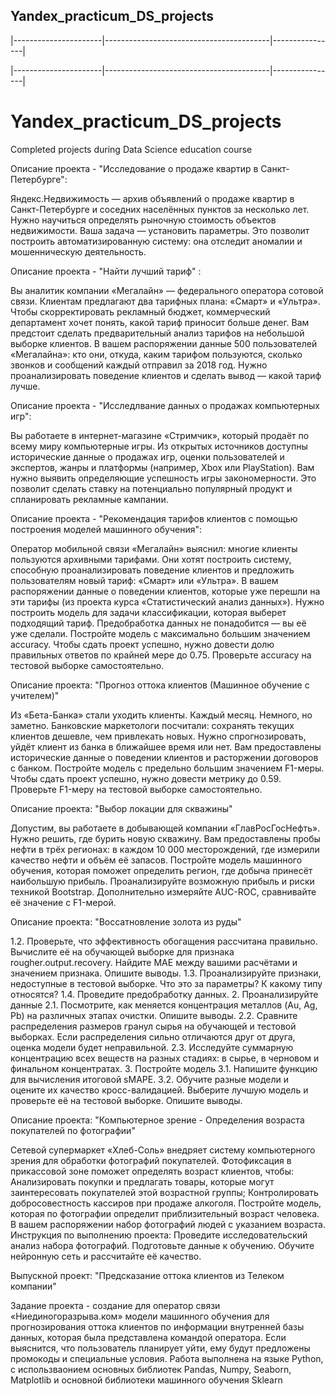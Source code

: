 
## Yandex_practicum_DS_projects


|----------------------|-----------------------------------------|----------------|

|----------------------|-----------------------------------------|----------------|

# Yandex_practicum_DS_projects
Completed projects during Data Science education course  

Описание проекта - "Исследование о продаже квартир в Санкт-Петербурге":

Яндекс.Недвижимость — архив объявлений о продаже квартир в Санкт-Петербурге и соседних населённых пунктов за несколько лет. Нужно научиться определять рыночную стоимость объектов недвижимости. Ваша задача — установить параметры. Это позволит построить автоматизированную систему: она отследит аномалии и мошенническую деятельность.

Описание проекта - "Найти лучший тариф" :

Вы аналитик компании «Мегалайн» — федерального оператора сотовой связи. Клиентам предлагают два тарифных плана: «Смарт» и «Ультра». Чтобы скорректировать рекламный бюджет, коммерческий департамент хочет понять, какой тариф приносит больше денег.
Вам предстоит сделать предварительный анализ тарифов на небольшой выборке клиентов. В вашем распоряжении данные 500 пользователей «Мегалайна»: кто они, откуда, каким тарифом пользуются, сколько звонков и сообщений каждый отправил за 2018 год. Нужно проанализировать поведение клиентов и сделать вывод — какой тариф лучше.

Описание проекта - "Исследлвание данных о продажах компьютерных игр":

Вы работаете в интернет-магазине «Стримчик», который продаёт по всему миру компьютерные игры. Из открытых источников доступны исторические данные о продажах игр, оценки пользователей и экспертов, жанры и платформы (например, Xbox или PlayStation). Вам нужно выявить определяющие успешность игры закономерности. Это позволит сделать ставку на потенциально популярный продукт и спланировать рекламные кампании.

Описание проекта - "Рекомендация тарифов клиентов с помощью построения моделей машинного обучения":

Оператор мобильной связи «Мегалайн» выяснил: многие клиенты пользуются архивными тарифами. Они хотят построить систему, способную проанализировать поведение клиентов и предложить пользователям новый тариф: «Смарт» или «Ультра».
В вашем распоряжении данные о поведении клиентов, которые уже перешли на эти тарифы (из проекта курса «Статистический анализ данных»). Нужно построить модель для задачи классификации, которая выберет подходящий тариф. Предобработка данных не понадобится — вы её уже сделали.
Постройте модель с максимально большим значением accuracy. Чтобы сдать проект успешно, нужно довести долю правильных ответов по крайней мере до 0.75. Проверьте accuracy на тестовой выборке самостоятельно.

Описание проекта: "Прогноз оттока клиентов (Машинное обучение с учителем)"

Из «Бета-Банка» стали уходить клиенты. Каждый месяц. Немного, но заметно. Банковские маркетологи посчитали: сохранять текущих клиентов дешевле, чем привлекать новых.
Нужно спрогнозировать, уйдёт клиент из банка в ближайшее время или нет. Вам предоставлены исторические данные о поведении клиентов и расторжении договоров с банком.
Постройте модель с предельно большим значением F1-меры. Чтобы сдать проект успешно, нужно довести метрику до 0.59. Проверьте F1-меру на тестовой выборке самостоятельно.

Описание проекта: "Выбор локации для скважины"

Допустим, вы работаете в добывающей компании «ГлавРосГосНефть». Нужно решить, где бурить новую скважину.
Вам предоставлены пробы нефти в трёх регионах: в каждом 10 000 месторождений, где измерили качество нефти и объём её запасов. Постройте модель машинного обучения, которая поможет определить регион, где добыча принесёт наибольшую прибыль. Проанализируйте возможную прибыль и риски техникой Bootstrap.
Дополнительно измеряйте AUC-ROC, сравнивайте её значение с F1-мерой.

Описание проекта: "Воссатновление золота из руды" 

1.2. Проверьте, что эффективность обогащения рассчитана правильно. Вычислите её на обучающей выборке для признака rougher.output.recovery. Найдите MAE между вашими расчётами и значением признака. Опишите выводы.
1.3. Проанализируйте признаки, недоступные в тестовой выборке. Что это за параметры? К какому типу относятся?
1.4. Проведите предобработку данных.
2. Проанализируйте данные
2.1. Посмотрите, как меняется концентрация металлов (Au, Ag, Pb) на различных этапах очистки. Опишите выводы.
2.2. Сравните распределения размеров гранул сырья на обучающей и тестовой выборках. Если распределения сильно отличаются друг от друга, оценка модели будет неправильной.
2.3. Исследуйте суммарную концентрацию всех веществ на разных стадиях: в сырье, в черновом и финальном концентратах.
3. Постройте модель
3.1. Напишите функцию для вычисления итоговой sMAPE.
3.2. Обучите разные модели и оцените их качество кросс-валидацией. Выберите лучшую модель и проверьте её на тестовой выборке. Опишите выводы.

Описание проекта: "Компьютерное зрение - Определения возраста покупателей по фотографии"

Сетевой супермаркет «Хлеб-Соль» внедряет систему компьютерного зрения для обработки фотографий покупателей. Фотофиксация в прикассовой зоне поможет определять возраст клиентов, чтобы: Анализировать покупки и предлагать товары, которые могут заинтересовать покупателей этой возрастной группы; Контролировать добросовестность кассиров при продаже алкоголя. Постройте модель, которая по фотографии определит приблизительный возраст человека. В вашем распоряжении набор фотографий людей с указанием возраста.
Инструкция по выполнению проекта:
Проведите исследовательский анализ набора фотографий. Подготовьте данные к обучению. Обучите нейронную сеть и рассчитайте её качество.

Выпускной проект: "Предсказание оттока клиентов из Телеком компании"

Задание проекта - создание для оператор связи «Ниединогоразрыва.ком» модели машинного обучения для прогнозирования оттока клиентов по информации внутренней базы данных, которая была представлена командой оператора. Если выяснится, что пользователь планирует уйти, ему будут предложены промокоды и специальные условия. Работа выполнена на языке Python, c использваонием основных библиотек Pandas, Numpy,
Seaborn, Matplotlib и основной библиотеки машинного обучения Sklearn
